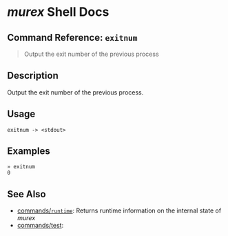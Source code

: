 # _murex_ Shell Docs

## Command Reference: `exitnum`

> Output the exit number of the previous process

## Description

Output the exit number of the previous process.

## Usage

    exitnum -> <stdout>

## Examples

    » exitnum
    0

## See Also

* [commands/`runtime`](../commands/runtime.md):
  Returns runtime information on the internal state of _murex_
* [commands/test](../commands/test.md):
  